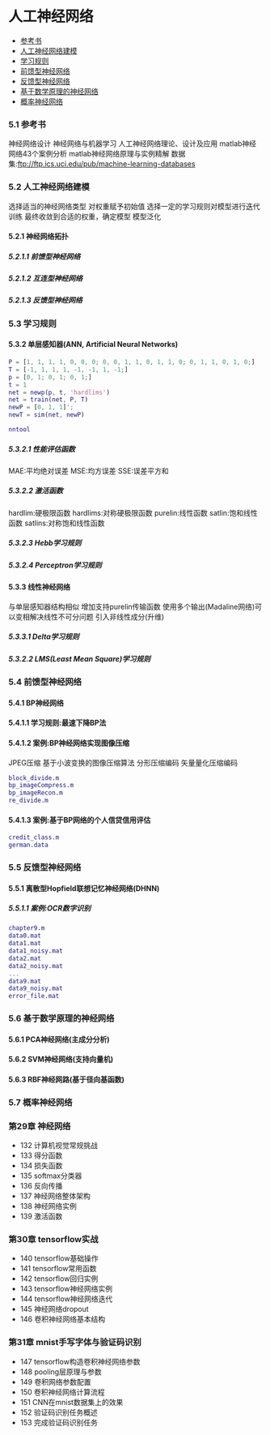 # 人工神经网络

+ [参考书](#5.1-参考书)
+ [人工神经网络建模](#5.2-人工神经网络建模)
+ [学习规则](#5.3-学习规则)
+ [前馈型神经网络](#5.4-前馈型神经网络)
+ [反馈型神经网络](#5.5-反馈型神经网络)
+ [基于数学原理的神经网络](#5.6-基于数学原理的神经网络)
+ [概率神经网络](#5.7-概率神经网络)

### 5.1 参考书
神经网络设计
神经网络与机器学习
人工神经网络理论、设计及应用
matlab神经网络43个案例分析
matlab神经网络原理与实例精解
数据集:ftp://ftp.ics.uci.edu/pub/machine-learning-databases

### 5.2 人工神经网络建模
选择适当的神经网络类型
对权重赋予初始值
选择一定的学习规则对模型进行迭代训练
最终收敛到合适的权重，确定模型
模型泛化

#### 5.2.1 神经网络拓扑

##### 5.2.1.1 前馈型神经网络

##### 5.2.1.2 互连型神经网络

##### 5.2.1.3 反馈型神经网络

### 5.3 学习规则

#### 5.3.2 单层感知器(ANN, Artificial Neural Networks)
```matlab
P = [1, 1, 1, 1, 0, 0, 0; 0, 0, 1, 1, 0, 1, 1, 0; 0, 1, 1, 0, 1, 0;]
T = [-1, 1, 1, 1, -1, -1, 1, -1;]
p = [0, 1; 0, 1; 0, 1;]
t = 1
net = newp(p, t, 'hardlims')
net = train(net, P, T)
newP = [0, 1, 1]';
newT = sim(net, newP)
```
```matlab
nntool
```
##### 5.3.2.1 性能评估函数
MAE:平均绝对误差
MSE:均方误差
SSE:误差平方和

##### 5.3.2.2 激活函数
hardlim:硬极限函数
hardlims:对称硬极限函数
purelin:线性函数
satlin:饱和线性函数
satlins:对称饱和线性函数

##### 5.3.2.3 Hebb学习规则

##### 5.3.2.4 Perceptron学习规则

#### 5.3.3 线性神经网络
与单层感知器结构相似
增加支持purelin传输函数
使用多个输出(Madaline网络)可以变相解决线性不可分问题
引入非线性成分(升维)

##### 5.3.3.1 Delta学习规则

##### 5.3.2.2 LMS(Least Mean Square)学习规则

### 5.4 前馈型神经网络

#### 5.4.1 BP神经网络

#### 5.4.1.1 学习规则:最速下降BP法

#### 5.4.1.2 案例:BP神经网络实现图像压缩
JPEG压缩
基于小波变换的图像压缩算法
分形压缩编码
矢量量化压缩编码
```MATLAB
block_divide.m
bp_imageCompress.m
bp_imageRecon.m
re_divide.m
```
#### 5.4.1.3 案例:基于BP网络的个人信贷信用评估
```matlab
credit_class.m
german.data
```

### 5.5 反馈型神经网络

#### 5.5.1 离散型Hopfield联想记忆神经网络(DHNN)

##### 5.5.1.1 案例:OCR数字识别
```matlab
chapter9.m
data0.mat
data1.mat
data1_noisy.mat
data2.mat
data2_noisy.mat
...
data9.mat
data9_noisy.mat
error_file.mat
```
### 5.6 基于数学原理的神经网络

#### 5.6.1 PCA神经网络(主成分分析)

#### 5.6.2 SVM神经网络(支持向量机)

#### 5.6.3 RBF神经网路(基于径向基函数)

### 5.7 概率神经网络

### 第29章 神经网络
- 132 计算机视觉常规挑战
- 133 得分函数
- 134 损失函数
- 135 softmax分类器
- 136 反向传播
- 137 神经网络整体架构
- 138 神经网络实例
- 139 激活函数

### 第30章 tensorflow实战
- 140 tensorflow基础操作
- 141 tensorflow常用函数
- 142 tensorflow回归实例
- 143 tensorflow神经网络实例
- 144 tensorflow神经网络迭代
- 145 神经网络dropout
- 146 卷积神经网络基本结构

### 第31章 mnist手写字体与验证码识别
- 147 tensorflow构造卷积神经网络参数
- 148 pooling层原理与参数
- 149 卷积网络参数配置
- 150 卷积神经网络计算流程
- 151 CNN在mnist数据集上的效果
- 152 验证码识别任务概述
- 153 完成验证码识别任务
